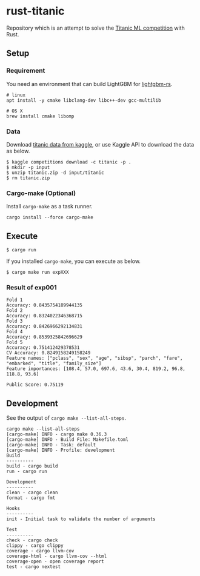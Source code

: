 # rust-titanic

Repository which is an attempt to solve the [Titanic ML competition](https://www.kaggle.com/competitions/titanic) with Rust.

## Setup

### Requirement

You need an environment that can build LightGBM for [lightgbm-rs](https://github.com/vaaaaanquish/lightgbm-rs#require).

```
# linux
apt install -y cmake libclang-dev libc++-dev gcc-multilib

# OS X
brew install cmake libomp
```

### Data

Download [titanic data from kaggle](https://www.kaggle.com/competitions/titanic/data), or use Kaggle API to download the data as below.

```
$ kaggle competitions download -c titanic -p .
$ mkdir -p input
$ unzip titanic.zip -d input/titanic
$ rm titanic.zip
```

### Cargo-make (Optional)

Install `cargo-make` as a task runner.

```
cargo install --force cargo-make
```

## Execute

```
$ cargo run
```

If you installed `cargo-make`, you can execute as below.

```
$ cargo make run expXXX
```

### Result of exp001

```
Fold 1
Accuracy: 0.8435754189944135
Fold 2
Accuracy: 0.8324022346368715
Fold 3
Accuracy: 0.8426966292134831
Fold 4
Accuracy: 0.8539325842696629
Fold 5
Accuracy: 0.751412429378531
CV Accuracy: 0.8249158249158249
Feature names: ["pclass", "sex", "age", "sibsp", "parch", "fare", "embarked", "title", "family_size"]
Feature importances: [108.4, 57.0, 697.6, 43.6, 30.4, 819.2, 96.8, 118.8, 93.6]
```

```
Public Score: 0.75119
```

## Development

See the output of `cargo make --list-all-steps`.

```
cargo make --list-all-steps
[cargo-make] INFO - cargo make 0.36.3
[cargo-make] INFO - Build File: Makefile.toml
[cargo-make] INFO - Task: default
[cargo-make] INFO - Profile: development
Build
----------
build - cargo build
run - cargo run

Development
----------
clean - cargo clean
format - cargo fmt

Hooks
----------
init - Initial task to validate the number of arguments

Test
----------
check - cargo check
clippy - cargo clippy
coverage - cargo llvm-cov
coverage-html - cargo llvm-cov --html
coverage-open - open coverage report
test - cargo nextest
```
